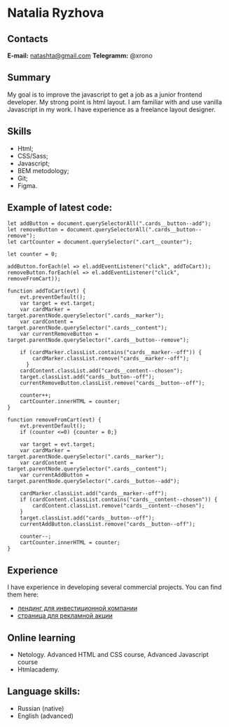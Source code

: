 # Natalia Ryzhova
## Contacts
**E-mail:** natashta@gmail.com
**Telegramm:** @xrono

## Summary
My goal is to improve the javascript to get a job as a junior frontend developer. My strong point is html layout. I am familiar with and use vanilla Javascript in my work. I have experience as a freelance layout designer.

## Skills
* Html;
* CSS/Sass;
* Javascript;
* BEM metodology;
* Git;
* Figma.

## Example of latest code:
```
let addButton = document.querySelectorAll(".cards__button--add");
let removeButton = document.querySelectorAll(".cards__button--remove");
let cartCounter = document.querySelector(".cart__counter");

let counter = 0;

addButton.forEach(el => el.addEventListener("click", addToCart));
removeButton.forEach(el => el.addEventListener("click", removeFromCart));

function addToCart(evt) {
    evt.preventDefault();
    var target = evt.target;
    var cardMarker = target.parentNode.querySelector(".cards__marker");
    var cardContent = target.parentNode.querySelector(".cards__content");
    var currentRemoveButton = target.parentNode.querySelector(".cards__button--remove");
   
    if (cardMarker.classList.contains("cards__marker--off")) {
        cardMarker.classList.remove("cards__marker--off");
      }
    cardContent.classList.add("cards__content--chosen");
    target.classList.add("cards__button--off");
    currentRemoveButton.classList.remove("cards__button--off");

    counter++;
    cartCounter.innerHTML = counter;
}

function removeFromCart(evt) {
    evt.preventDefault();
    if (counter <=0) {counter = 0;}

    var target = evt.target;
    var cardMarker = target.parentNode.querySelector(".cards__marker");
    var cardContent = target.parentNode.querySelector(".cards__content");
    var currentAddButton = target.parentNode.querySelector(".cards__button--add");
   
    cardMarker.classList.add("cards__marker--off");
    if (cardContent.classList.contains("cards__content--chosen")) {
        cardContent.classList.remove("cards__content--chosen");
    }
    target.classList.add("cards__button--off");
    currentAddButton.classList.remove("cards__button--off");

    counter--;
    cartCounter.innerHTML = counter;
}
```

## Experience
I have experience in developing several commercial projects. You can find them here:
* [лендинг для инвестиционной компании ](https://natashta.github.io/invest_hero/index.html)
* [страница для рекламной акции](http://ruzik.ru/promo/2020.html)

## Online learning
 * Netology. Advanced HTML and CSS course, Advanced Javascript course
 * Htmlacademy.

## Language skills:
* Russian (native)
* English (advanced)
